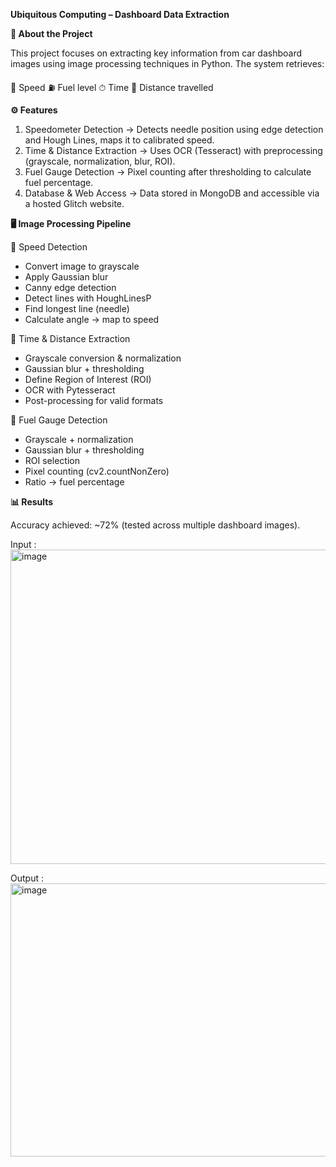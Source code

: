 **Ubiquitous Computing – Dashboard Data Extraction**

**📌 About the Project**

This project focuses on extracting key information from car dashboard images using image processing techniques in Python.
The system retrieves:

🚗 Speed
⛽ Fuel level
⏱ Time
📍 Distance travelled

**⚙️ Features**

1) Speedometer Detection → Detects needle position using edge detection and Hough Lines, maps it to calibrated speed.
2) Time & Distance Extraction → Uses OCR (Tesseract) with preprocessing (grayscale, normalization, blur, ROI).
3) Fuel Gauge Detection → Pixel counting after thresholding to calculate fuel percentage.
4) Database & Web Access → Data stored in MongoDB and accessible via a hosted Glitch website.

**🖥️ Image Processing Pipeline**

🔹 Speed Detection
- Convert image to grayscale
- Apply Gaussian blur
- Canny edge detection
- Detect lines with HoughLinesP
- Find longest line (needle)
- Calculate angle → map to speed

🔹 Time & Distance Extraction
- Grayscale conversion & normalization
- Gaussian blur + thresholding
- Define Region of Interest (ROI)
- OCR with Pytesseract
- Post-processing for valid formats

🔹 Fuel Gauge Detection
- Grayscale + normalization
- Gaussian blur + thresholding
- ROI selection
- Pixel counting (cv2.countNonZero)
- Ratio → fuel percentage

**📊 Results**

Accuracy achieved: ~72% (tested across multiple dashboard images).
  
Input :
<img width="709" height="503" alt="image" src="https://github.com/user-attachments/assets/de5833dd-547b-4242-900a-058c448d1ebe" />

Output : 
<img width="792" height="437" alt="image" src="https://github.com/user-attachments/assets/fd556888-fbab-451f-a134-7897a57af7f7" />

